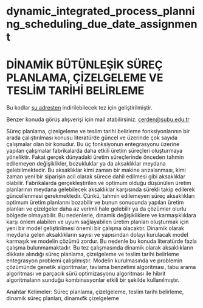 # dynamic_integrated_process_planning_scheduling_due_date_assignment

# DİNAMİK BÜTÜNLEŞİK SÜREÇ PLANLAMA, ÇİZELGELEME VE TESLİM TARİHİ BELİRLEME 

Bu kodlar [şu adresten](https://tez.yok.gov.tr/UlusalTezMerkezi/TezGoster?key=FgmkGchPKo23qQqBeqzVZqYVbpBvQEcPi5vx5DVmV9mMumDnLMOEUissn1_EgIBk) indirilebilecek tez için geliştirilmiştir. 

Benzer konuda görüş alışverişi için mail atabilirsiniz. cerden@subu.edu.tr

Süreç planlama, çizelgeleme ve teslim tarihi belirleme fonksiyonlarının bir arada çalıştırılması konusu literatürde güncel ve üzerinde çok sayıda çalışmalar olan bir konudur. Bu üç fonksiyonun entegrasyonu üzerine yapılan çalışmalar fabrikalarda daha etkili üretim süreçleri oluşturmaya yöneliktir. Fakat gerçek dünyadaki üretim süreçlerinde önceden tahmin edilemeyen değişiklikler, bozukluklar ya da aksaklıklar meydana gelebilmektedir. Bu aksaklıklar kimi zaman bir makine arızalanması, kimi zaman yeni bir siparişin acil olarak sürece dahil edilmesi gibi aksaklıklar olabilir. Fabrikalarda gerçekleştirilen ve optimum olduğu düşünülen üretim planlarının
meydana gelebilecek aksaklıklar karşısında sürekli takip edilerek güncellenmesi gerekmektedir. Çünkü, tahmin edilemeyen süreç aksaklıkları optimum üretim planlarını bozabilir ve bunun sonucunda yapılan üretim planları ve çizelgeler daha az verimli hale gelebilir ya da çözümler olurlu bölgede olmayabilir. Bu nedenlerle, dinamik değişikliklere ve karmaşıklıklara karşı önlem alabilen ve uyum sağlayabilen üretim planları oluşturmak için yeni bir model geliştirilmesi önemli bir çalışma
olacaktır. Dinamik olarak meydana gelen aksaklıkların sayısı ve yapısından dolayı kurulacak model karmaşık ve modelin çözümü zordur. Bu nedenle bu konuda literatürde fazla çalışma bulunmamaktadır. Bu tez çalışmasında dinamik olarak aksaklıkların dikkate alındığı süreç planlama, çizelgeleme ve teslim tarihi belirleme entegrasyon problemi çalışılmıştır. Modelin kurulmasında ve problemin çözümünde genetik algoritmalar, tavlama benzetimi algoritması, tabu arama algoritması ve parçacık sürü optimizasyonu algoritması ile hibrit algoritmaların sunduğu kombinasyonlar etkili bir şekilde kullanılmıştır.

Anahtar Kelimeler: Süreç planlama, çizelgeleme, teslim tarihi belirleme, dinamik süreç planları, dinam൴k çizelgeleme
